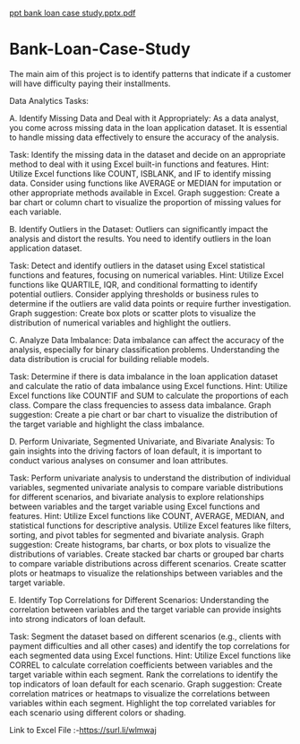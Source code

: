 [ppt bank loan case study.pptx.pdf](https://github.com/user-attachments/files/19600956/ppt.bank.loan.case.study.pptx.pdf)
# Bank-Loan-Case-Study
The main aim of this project is to identify patterns that indicate if a customer will have difficulty paying their installments. 

Data Analytics Tasks:


A. Identify Missing Data and Deal with it Appropriately: As a data analyst, you come across missing data in the loan application dataset. It is essential to handle missing data effectively to ensure the accuracy of the analysis.

Task: Identify the missing data in the dataset and decide on an appropriate method to deal with it using Excel built-in functions and features.
Hint: Utilize Excel functions like COUNT, ISBLANK, and IF to identify missing data. Consider using functions like AVERAGE or MEDIAN for imputation or other appropriate methods available in Excel.
Graph suggestion: Create a bar chart or column chart to visualize the proportion of missing values for each variable.

B. Identify Outliers in the Dataset: Outliers can significantly impact the analysis and distort the results. You need to identify outliers in the loan application dataset.

Task: Detect and identify outliers in the dataset using Excel statistical functions and features, focusing on numerical variables.
Hint: Utilize Excel functions like QUARTILE, IQR, and conditional formatting to identify potential outliers. Consider applying thresholds or business rules to determine if the outliers are valid data points or require further investigation.
Graph suggestion: Create box plots or scatter plots to visualize the distribution of numerical variables and highlight the outliers.

C. Analyze Data Imbalance: Data imbalance can affect the accuracy of the analysis, especially for binary classification problems. Understanding the data distribution is crucial for building reliable models.

Task: Determine if there is data imbalance in the loan application dataset and calculate the ratio of data imbalance using Excel functions.
Hint: Utilize Excel functions like COUNTIF and SUM to calculate the proportions of each class. Compare the class frequencies to assess data imbalance.
Graph suggestion: Create a pie chart or bar chart to visualize the distribution of the target variable and highlight the class imbalance.

D. Perform Univariate, Segmented Univariate, and Bivariate Analysis: To gain insights into the driving factors of loan default, it is important to conduct various analyses on consumer and loan attributes.

Task: Perform univariate analysis to understand the distribution of individual variables, segmented univariate analysis to compare variable distributions for different scenarios, and bivariate analysis to explore relationships between variables and the target variable using Excel functions and features.
Hint: Utilize Excel functions like COUNT, AVERAGE, MEDIAN, and statistical functions for descriptive analysis. Utilize Excel features like filters, sorting, and pivot tables for segmented and bivariate analysis.
Graph suggestion: Create histograms, bar charts, or box plots to visualize the distributions of variables. Create stacked bar charts or grouped bar charts to compare variable distributions across different scenarios. Create scatter plots or heatmaps to visualize the relationships between variables and the target variable.

E. Identify Top Correlations for Different Scenarios: Understanding the correlation between variables and the target variable can provide insights into strong indicators of loan default.

Task: Segment the dataset based on different scenarios (e.g., clients with payment difficulties and all other cases) and identify the top correlations for each segmented data using Excel functions.
Hint: Utilize Excel functions like CORREL to calculate correlation coefficients between variables and the target variable within each segment. Rank the correlations to identify the top indicators of loan default for each scenario.
Graph suggestion: Create correlation matrices or heatmaps to visualize the correlations between variables within each segment. Highlight the top correlated variables for each scenario using different colors or shading.

Link to Excel File :-https://surl.li/wlmwaj
